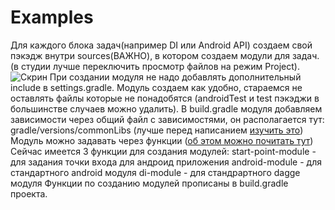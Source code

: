 # Examples
Для каждого блока задач(например DI или Android API) создаем свой пэкэдж внутри sources(ВАЖНО), в котором создаем модули для задач.
(в студии лучше переключить просмотр файлов на режим Project).
![Скрин](https://github.com/Giksengik/Example/guide/master/img.jpg?raw=true)
При создании модуля не надо добавлять дополнительный include в settings.gradle.
Модуль создаем как удобно, стараемся не оставлять файлы которые не понадобятся (androidTest и test пэкэджи в большинстве случаев можно удалить).
В build.gradle модуля добавляем зависимости через общий файл с зависимостями, он располагается тут: gradle/versions/commonLibs (лучше перед написанием [изучить это](https://clover-jujube-0c6.notion.site/Gradle-acba0cf1af584317ae29c843ecdd1c62))
Модуль можно задавать через функции ([об этом можно почитать тут](https://clover-jujube-0c6.notion.site/f996307b9fba42eba8be62738fd58f04))
Сейчас имеется 3 функции для создания модулей:
start-point-module - для задания точки входа для андроид приложения
android-module - для стандартного android модуля 
di-module - для стандрартного dagge модуля
Функции по созданию модулей прописаны в build.gradle проекта.
